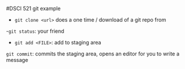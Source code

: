 #DSCI 521 git example
- `git clone <url>` does a one time / download of a git repo from <url>

-`git status`: your friend

- `git add <FILE>`: add <FILE> to staging area

`git commit`: commits the staging area, opens an editor for you to write a message
